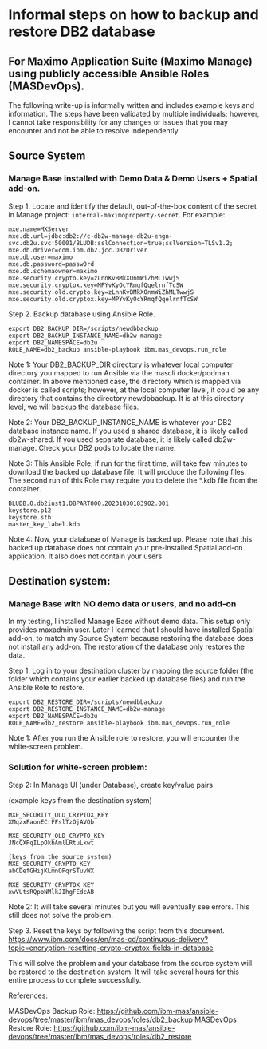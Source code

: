 # Informal steps on how to backup and restore DB2 database 
## For Maximo Application Suite (Maximo Manage) using publicly accessible Ansible Roles (MASDevOps).

The following write-up is informally written and includes example keys and information. The steps have been validated by multiple individuals; however, I cannot take responsibility for any changes or issues that you may encounter and not be able to resolve independently.

## Source System
### Manage Base installed with Demo Data & Demo Users + Spatial add-on.

Step 1. Locate and identify the default, out-of-the-box content of the secret in Manage project: `internal-maximoproperty-secret`. For example:

```
mxe.name=MXServer
mxe.db.url=jdbc:db2://c-db2w-manage-db2u-engn-svc.db2u.svc:50001/BLUDB:sslConnection=true;sslVersion=TLSv1.2;
mxe.db.driver=com.ibm.db2.jcc.DB2Driver
mxe.db.user=maximo
mxe.db.password=passw0rd
mxe.db.schemaowner=maximo
mxe.security.crypto.key=zLnnKvBMkXOnmWiZhMLTwwjS
mxe.security.cryptox.key=MPYvKyOcYRmqfQqelrnfTcSW
mxe.security.old.crypto.key=zLnnKvBMkXOnmWiZhMLTwwjS
mxe.security.old.cryptox.key=MPYvKyOcYRmqfQqelrnfTcSW
```

Step 2. Backup database using Ansible Role. 

```
export DB2_BACKUP_DIR=/scripts/newdbbackup
export DB2_BACKUP_INSTANCE_NAME=db2w-manage
export DB2_NAMESPACE=db2u
ROLE_NAME=db2_backup ansible-playbook ibm.mas_devops.run_role
```

Note 1:  Your DB2_BACKUP_DIR directory is whatever local computer directory you mapped to run Ansible via the mascli docker/podman container. In above mentioned case, the directory which is mapped via docker is called scripts; however, at the local computer level, it could be any directory that contains the directory newdbbackup. It is at this directory level, we will backup the database files.

Note 2: Your DB2_BACKUP_INSTANCE_NAME is whatever your DB2 database instance name. If you used a shared database, it is likely called db2w-shared. If you used separate database, it is likely called db2w-manage. Check your DB2 pods to locate the name.

Note 3: This Ansible Role, if run for the first time, will take few minutes to download the backed up database file.  It will produce the following files. The second run of this Role may require you to delete the *.kdb file from the container. 

```
BLUDB.0.db2inst1.DBPART000.20231030183902.001
keystore.p12
keystore.sth
master_key_label.kdb
```

Note 4: Now, your database of Manage is backed up. Please note that this backed up database does not contain your pre-installed Spatial add-on application. It also does not contain your users.

## Destination system: 
### Manage Base with NO demo data or users, and no add-on

In my testing, I installed Manage Base without demo data. This setup only provides maxadmin user. Later I learned that I should have installed Spatial add-on, to match my Source System because restoring the database does not install any add-on. The restoration of the database only restores the data.

Step 1. Log in to your destination cluster by mapping the source folder (the folder which contains your earlier backed up database files) and run the Ansible Role to restore.

```
export DB2_RESTORE_DIR=/scripts/newdbbackup
export DB2_RESTORE_INSTANCE_NAME=db2w-manage
export DB2_NAMESPACE=db2u
ROLE_NAME=db2_restore ansible-playbook ibm.mas_devops.run_role
```

Note 1: After you run the Ansible role to restore, you will encounter the white-screen problem. 

### Solution for white-screen problem:

Step 2: In Manage UI (under Database), create key/value pairs

(example keys from the destination system)

```
MXE_SECURITY_OLD_CRYPTOX_KEY
XMqzxFaonECrFFslTzOjAVQb

MXE_SECURITY_OLD_CRYPTO_KEY
JNcQXPqILpOkbAmlLRtuLkwt

(keys from the source system)
MXE_SECURITY_CRYPTO_KEY
abCDefGHijKLmnOPqrSTuvWX

MXE_SECURITY_CRYPTOX_KEY
xwVUtsRQpoNMlkJIhgFEdcAB
```

Note 2: It will take several minutes but you will eventually see errors. This still does not solve the problem.

Step 3. Reset the keys by following the script from this document. https://www.ibm.com/docs/en/mas-cd/continuous-delivery?topic=encryption-resetting-crypto-cryptox-fields-in-database

This will solve the problem and your database from the source system will be restored to the destination system. It will take several hours for this entire process to complete successfully.

References:

MASDevOps Backup Role: https://github.com/ibm-mas/ansible-devops/tree/master/ibm/mas_devops/roles/db2_backup
MASDevOps Restore Role: https://github.com/ibm-mas/ansible-devops/tree/master/ibm/mas_devops/roles/db2_restore
